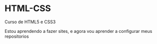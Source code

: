 # HTML-CSS
 Curso de HTML5 e CSS3


Estou aprendendo a fazer sites, e agora vou aprender a configurar meus repositorios